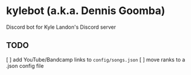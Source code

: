# kylebot (a.k.a. Dennis Goomba)

Discord bot for Kyle Landon's Discord server

## TODO

[ ] add YouTube/Bandcamp links to `config/songs.json`
[ ] move ranks to a .json config file
